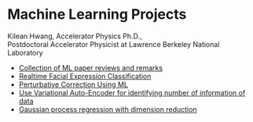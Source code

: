 # Machine Learning Projects

Kilean Hwang,  Accelerator Physics Ph.D.,  
Postdoctoral Accelerator Physicist at Lawrence Berkeley National Laboratory


- [Collection of ML paper reviews and remarks](./PaperReview/README.md)   
- [Realtime Facial Expression Classification](./FacialExpression/FacialExpression.md)
- [Perturbative Correction Using ML](./PerturbativeCorrection/PerturbativeCorrection.md)
- [Use Variational Auto-Encoder for identifying number of information of data](./VAE/VAE.md)
- [Gaussian process regression with dimension reduction](./GP4Optim/GP4Optim.md)




